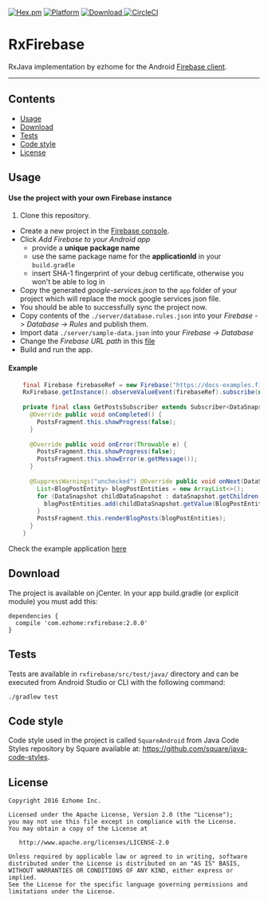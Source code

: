 [![Hex.pm](https://img.shields.io/hexpm/l/plug.svg)](http://www.apache.org/licenses/LICENSE-2.0) [![Platform](https://img.shields.io/badge/platform-android-green.svg)](http://developer.android.com/index.html)
[ ![Download](https://api.bintray.com/packages/ezhome/maven/rxfirebase/images/download.svg) ](https://bintray.com/ezhome/maven/rxfirebase/_latestVersion)
[![CircleCI](https://circleci.com/gh/ezhome/Android-RxFirebase.svg?style=shield)](https://circleci.com/gh/ezhome/Android-RxFirebase)

# RxFirebase

RxJava implementation by ezhome for the Android [Firebase client](https://www.firebase.com/docs/android/).

----
Contents
--------
- [Usage](#usage)
- [Download](#download)
- [Tests](#tests)
- [Code style](#code-style)
- [License](#license)

Usage
-----
#### Use the project with your own Firebase instance

1. Clone this repository.
- Create a new project in the [Firebase console](https://console.firebase.google.com/).
- Click *Add Firebase to your Android app*
  * provide a **unique package name**
  * use the same package name for the **applicationId** in your `build.gradle`
  * insert SHA-1 fingerprint of your debug certificate, otherwise you won't be able to log in
- Copy the generated *google-services.json* to the `app` folder of your project which will replace the mock google services json file.
- You should be able to successfully sync the project now.
- Copy contents of the `./server/database.rules.json` into your *Firebase -> Database -> Rules* and publish them.
- Import data `./server/sample-data.json` into your *Firebase -> Database* 
- Change the *Firebase URL path* in this [file](https://github.com/ezhome/Android-RxFirebase/blob/master/app/src/main/java/com/ezhome/rxfirebasedemo/PostsFragment.java#L30)  
- Build and run the app.

#### Example

```java
    final Firebase firebaseRef = new Firebase("https://docs-examples.firebaseio.com/web/saving-data/fireblog/posts");
    RxFirebase.getInstance().observeValueEvent(firebaseRef).subscribe(new GetPostsSubscriber());
  
    private final class GetPostsSubscriber extends Subscriber<DataSnapshot> {
      @Override public void onCompleted() {
        PostsFragment.this.showProgress(false);
      }
    
      @Override public void onError(Throwable e) {
        PostsFragment.this.showProgress(false);
        PostsFragment.this.showError(e.getMessage());
      }
    
      @SuppressWarnings("unchecked") @Override public void onNext(DataSnapshot dataSnapshot) {
        List<BlogPostEntity> blogPostEntities = new ArrayList<>();
        for (DataSnapshot childDataSnapshot : dataSnapshot.getChildren()) {
          blogPostEntities.add(childDataSnapshot.getValue(BlogPostEntity.class));
        }
        PostsFragment.this.renderBlogPosts(blogPostEntities);
      }
    }
```     

Check the example application [here](https://github.com/ezhome/Android-RxFirebase/tree/master/app)

Download
--------
The project is available on jCenter. In your app build.gradle (or explicit module) you must add this:
```
dependencies {
  compile 'com.ezhome:rxfirebase:2.0.0'
}
```


Tests
-----

Tests are available in `rxfirebase/src/test/java/` directory and can be executed from Android Studio or CLI with the following command:

```
./gradlew test
```

Code style
----------

Code style used in the project is called `SquareAndroid` from Java Code Styles repository by Square available at: https://github.com/square/java-code-styles.


License
-------

    Copyright 2016 Ezhome Inc.

    Licensed under the Apache License, Version 2.0 (the "License");
    you may not use this file except in compliance with the License.
    You may obtain a copy of the License at

       http://www.apache.org/licenses/LICENSE-2.0

    Unless required by applicable law or agreed to in writing, software
    distributed under the License is distributed on an "AS IS" BASIS,
    WITHOUT WARRANTIES OR CONDITIONS OF ANY KIND, either express or implied.
    See the License for the specific language governing permissions and
    limitations under the License.